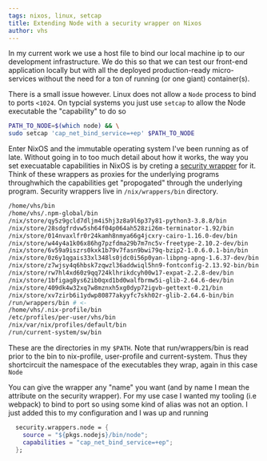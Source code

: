 ```yaml
---
tags: nixos, linux, setcap
title: Extending Node with a security wrapper on Nixos
author: vhs
---
```


In my current work we use a host file to bind our local machine ip to our development infrastructure. We do this so that we can test our front-end application locally but with all the deployed production-ready micro-services without the need for a ton of running (or one giant) container(s). 

There is a small issue however. Linux does not allow a ```Node``` process to bind to ports `<1024`. On typcial systems you just use ```setcap``` to allow the Node executable the "capability" to do so

```bash
PATH_TO_NODE=$(which node) && \
sudo setcap 'cap_net_bind_service=+ep' $PATH_TO_NODE
```

Enter NixOS and the immutable operating system I've been running as of late. Without going in to too much detail about how it works, the way you set execuatable capabilities in NixOS is by creting a [security wrapper](https://search.nixos.org/options?channel=20.09&show=security.wrappers&from=0&size=50&sort=relevance&type=packages&query=security.wrappers) for it. Think of these wrappers as proxies for the underlying programs throughwhich the capabilities get "propogated" through the underlying program. Security wrappers live in `/nix/wrappers/bin` directory. 


```bash
/home/vhs/bin
/home/vhs/.npm-global/bin
/nix/store/qy5z9gcld7dljm4i5hj3z8a9l6p37y81-python3-3.8.8/bin
/nix/store/28sdgfrdvw5sh64f04p064ah528zi26m-terminator-1.92/bin
/nix/store/014nvaxlfr0r24kamh8nmya66g4jcxry-cairo-1.16.0-dev/bin
/nix/store/w44y4a1k06x86hg7pzfdma29b7m7nc5v-freetype-2.10.2-dev/bin
/nix/store/6v59a9iszrs0kxk1b79v7fasn9bwi79q-bzip2-1.0.6.0.1-bin/bin
/nix/store/0z6y1qgais33xl348ls0jdc0i56p0yan-libpng-apng-1.6.37-dev/bin
/nix/store/z7wjsy4q6hbsk7zqwzl36addwiql5hn9-fontconfig-2.13.92-bin/bin
/nix/store/rw7hl4xd60z9qq724klhrikdcyh00w17-expat-2.2.8-dev/bin
/nix/store/1bfigag8ys62ib0qxd1bd0walfbrmw5i-glib-2.64.6-dev/bin
/nix/store/409dk4w32xq7w8mznxh5xg0dyp72igvb-gettext-0.21/bin
/nix/store/xv7zirb6i1ydwp80877akyyfc7skh02r-glib-2.64.6-bin/bin
/run/wrappers/bin # <-
/home/vhs/.nix-profile/bin
/etc/profiles/per-user/vhs/bin
/nix/var/nix/profiles/default/bin
/run/current-system/sw/bin
```

These are the directories in my ```$PATH```.
Note that run/wrappers/bin is read prior to the bin to nix-profile, user-profile and current-system. Thus they shortcircuit the namespace of the executables they wrap, again in this case `Node`


You can give the wrapper any "name" you want (and by name I mean the attribute on the security wrapper). For my use case I wanted my tooling (i.e webpack) to bind to port so using some kind of alias was not an option. I just added this to my configuration and I was up and running

```nix
  security.wrappers.node = {
    source = "${pkgs.nodejs}/bin/node";
    capabilities = "cap_net_bind_service=+ep";
  };
```

